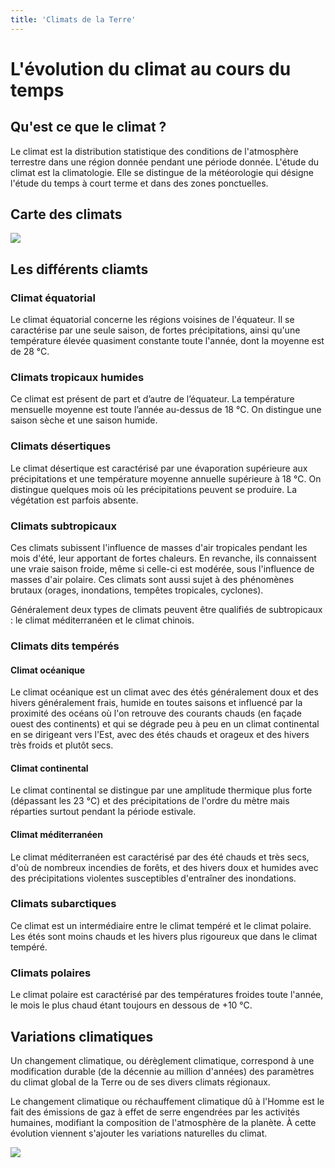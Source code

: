 ```yaml
---
title: 'Climats de la Terre'
---
```


# L'évolution du climat au cours du temps 

## Qu'est ce que le climat ? 

Le climat est la distribution statistique des conditions de l'atmosphère terrestre dans une région donnée pendant une période donnée. L'étude du climat est la climatologie. Elle se distingue de la météorologie qui désigne l'étude du temps à court terme et dans des zones ponctuelles.

## Carte des climats

![](https://upload.wikimedia.org/wikipedia/commons/thumb/e/e3/Map_world_climate_zones_%28simplified_to_10%29-fr.svg/1000px-Map_world_climate_zones_%28simplified_to_10%29-fr.svg.png?uselang=fr)


## Les différents cliamts

### Climat équatorial

Le climat équatorial concerne les régions voisines de l'équateur. Il se caractérise par une seule saison, de fortes précipitations, ainsi qu'une température élevée quasiment constante toute l'année, dont la moyenne est de 28 °C.

### Climats tropicaux humides

Ce climat est présent de part et d’autre de l’équateur. La température mensuelle moyenne est toute l’année au-dessus de 18 °C. On distingue une saison sèche et une saison humide. 

### Climats désertiques

Le climat désertique est caractérisé par une évaporation supérieure aux précipitations et une température moyenne annuelle supérieure à 18 °C. On distingue quelques mois où les précipitations peuvent se produire. La végétation est parfois absente. 

### Climats subtropicaux

Ces climats subissent l'influence de masses d'air tropicales pendant les mois d'été, leur apportant de fortes chaleurs. En revanche, ils connaissent une vraie saison froide, même si celle-ci est modérée, sous l'influence de masses d'air polaire. Ces climats sont aussi sujet à des phénomènes brutaux (orages, inondations, tempêtes tropicales, cyclones).

Généralement deux types de climats peuvent être qualifiés de subtropicaux : le climat méditerranéen et le climat chinois. 

### Climats dits tempérés

#### Climat océanique

Le climat océanique est un climat avec des étés généralement doux et des hivers généralement frais, humide en toutes saisons et influencé par la proximité des océans où l'on retrouve des courants chauds (en façade ouest des continents) et qui se dégrade peu à peu en un climat continental en se dirigeant vers l'Est, avec des étés chauds et orageux et des hivers très froids et plutôt secs. 

#### Climat continental

Le climat continental se distingue par une amplitude thermique plus forte (dépassant les 23 °C) et des précipitations de l'ordre du mètre mais réparties surtout pendant la période estivale. 

#### Climat méditerranéen

Le climat méditerranéen est caractérisé par des été chauds et très secs, d'où de nombreux incendies de forêts, et des hivers doux et humides avec des précipitations violentes susceptibles d'entraîner des inondations.

### Climats subarctiques

Ce climat est un intermédiaire entre le climat tempéré et le climat polaire. Les étés sont moins chauds et les hivers plus rigoureux que dans le climat tempéré.

### Climats polaires

Le climat polaire est caractérisé par des températures froides toute l'année, le mois le plus chaud étant toujours en dessous de +10 °C. 


## Variations climatiques

Un changement climatique, ou dérèglement climatique, correspond à une modification durable (de la décennie au million d'années) des paramètres du climat global de la Terre ou de ses divers climats régionaux.

Le changement climatique ou réchauffement climatique dû à l'Homme est le fait des émissions de gaz à effet de serre engendrées par les activités humaines, modifiant la composition de l'atmosphère de la planète. À cette évolution viennent s'ajouter les variations naturelles du climat.


![](http://planet-terre.ens-lyon.fr/planetterre/objets/Images/co2-atm-temp/co2-atm-temp-fig01.gif)






